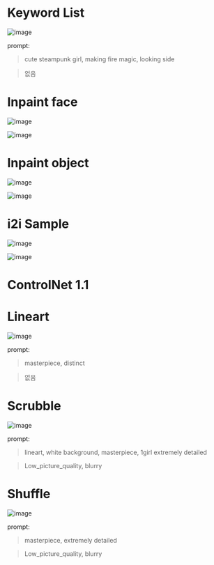 # Keyword List

![image](https://github.com/ofase/Unity_2023_test_001/blob/main/Stable_Diffusion/00005-220502136.png?raw=true?raw=true)

prompt:

> cute steampunk girl, making fire magic, looking side

> 없음

# Inpaint face

![image](https://github.com/ofase/Unity_2023_test_001/blob/main/Stable_Diffusion/inpaint_face/00007-1189306554.png?raw=true)

![image](https://github.com/ofase/Unity_2023_test_001/blob/main/Stable_Diffusion/inpaint_face/00009-717886130.png?raw=true)

# Inpaint object

![image](https://github.com/ofase/Unity_2023_test_001/blob/main/Stable_Diffusion/inpaint_object/00028-2827609670.png?raw=true)

![image](https://github.com/ofase/Unity_2023_test_001/blob/main/Stable_Diffusion/inpaint_object/00029-3730255179.png?raw=true)

# i2i Sample

![image](https://github.com/ofase/Unity_2023_test_001/blob/main/Stable_Diffusion/image2image/00038-4089871181.png?raw=true)

![image](https://github.com/ofase/Unity_2023_test_001/blob/main/Stable_Diffusion/image2image/00039-591407439.png?raw=true)

# ControlNet 1.1

# Lineart

![image](https://github.com/ofase/Unity_2023_test_001/blob/main/Stable_Diffusion/ControlNet/00012-429684484.png?raw=true)

prompt:

> masterpiece, distinct

> 없음

# Scrubble

![image](https://github.com/ofase/Unity_2023_test_001/blob/main/Stable_Diffusion/ControlNet/00017-3564221502.png?raw=true)

prompt:

> lineart, white background, masterpiece, 1girl extremely detailed

> Low_picture_quality, blurry

# Shuffle

![image](https://github.com/ofase/Unity_2023_test_001/blob/main/Stable_Diffusion/ControlNet/00028-1521893499.png?raw=true)

prompt:

> masterpiece, extremely detailed

> Low_picture_quality, blurry


